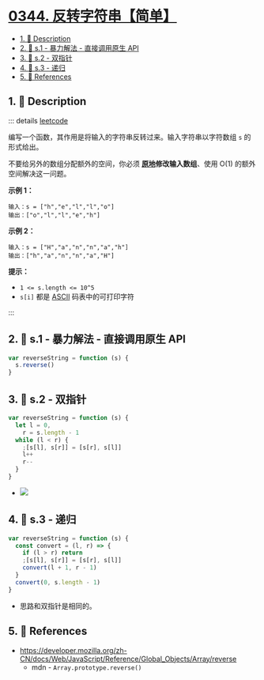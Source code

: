 # [0344. 反转字符串【简单】](https://github.com/tnotesjs/TNotes.leetcode/tree/main/notes/0344.%20%E5%8F%8D%E8%BD%AC%E5%AD%97%E7%AC%A6%E4%B8%B2%E3%80%90%E7%AE%80%E5%8D%95%E3%80%91)

<!-- region:toc -->

- [1. 📝 Description](#1--description)
- [2. 🎯 s.1 - 暴力解法 - 直接调用原生 API](#2--s1---暴力解法---直接调用原生-api)
- [3. 🎯 s.2 - 双指针](#3--s2---双指针)
- [4. 🎯 s.3 - 递归](#4--s3---递归)
- [5. 🔗 References](#5--references)

<!-- endregion:toc -->

## 1. 📝 Description

::: details [leetcode](https://leetcode.cn/problems/reverse-string/)

编写一个函数，其作用是将输入的字符串反转过来。输入字符串以字符数组 `s` 的形式给出。

不要给另外的数组分配额外的空间，你必须 **[原地](https://baike.baidu.com/item/原地算法)修改输入数组**、使用 O(1) 的额外空间解决这一问题。

**示例 1：**

```
输入：s = ["h","e","l","l","o"]
输出：["o","l","l","e","h"]
```

**示例 2：**

```
输入：s = ["H","a","n","n","a","h"]
输出：["h","a","n","n","a","H"]
```

**提示：**

- `1 <= s.length <= 10^5`
- `s[i]` 都是 [ASCII](https://baike.baidu.com/item/ASCII) 码表中的可打印字符

:::

## 2. 🎯 s.1 - 暴力解法 - 直接调用原生 API

```js
var reverseString = function (s) {
  s.reverse()
}
```

## 3. 🎯 s.2 - 双指针

```js
var reverseString = function (s) {
  let l = 0,
    r = s.length - 1
  while (l < r) {
    ;[s[l], s[r]] = [s[r], s[l]]
    l++
    r--
  }
}
```

- ![](https://cdn.jsdelivr.net/gh/tnotesjs/imgs@main/2024-11-16-20-17-45.png)

## 4. 🎯 s.3 - 递归

```js
var reverseString = function (s) {
  const convert = (l, r) => {
    if (l > r) return
    ;[s[l], s[r]] = [s[r], s[l]]
    convert(l + 1, r - 1)
  }
  convert(0, s.length - 1)
}
```

- 思路和双指针是相同的。

## 5. 🔗 References

- https://developer.mozilla.org/zh-CN/docs/Web/JavaScript/Reference/Global_Objects/Array/reverse
  - mdn - `Array.prototype.reverse()`
